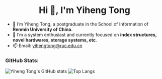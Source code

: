 <h1 align="center">Hi 👋, I'm Yiheng Tong</h1>

- 🐳 I’m Yiheng Tong, a postgraduate in the School of Information of **Renmin University of China**.
- 🍊 I’m a system enthusiast and currently focused on **index structures, novel hardwares, storage systems, etc**.
- 📫 Email: yihengtong@ruc.edu.cn

### GitHub Stats: 

![Yiheng Tong's GitHub stats](https://github-readme-stats.vercel.app/api?username=tong1heng&show_icons=true&theme=transparent&hide_title=true)
![Top Langs](https://github-readme-stats.vercel.app/api/top-langs/?username=tong1heng&layout=compact&hide=html,CSS)

